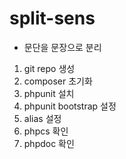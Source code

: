# split-sens
- 문단을 문장으로 분리


1. git repo 생성
2. composer 초기화
3. phpunit 설치
4. phpunit bootstrap 설정
5. alias 설정
6. phpcs 확인
7. phpdoc 확인


